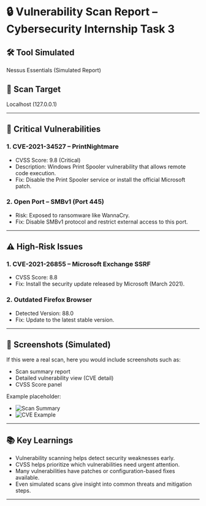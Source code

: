 
# 🔒 Vulnerability Scan Report – Cybersecurity Internship Task 3

## 🛠 Tool Simulated
Nessus Essentials (Simulated Report)

## 🧪 Scan Target
Localhost (127.0.0.1)

---



## 🚨 Critical Vulnerabilities

### 1. CVE-2021-34527 – PrintNightmare
- CVSS Score: 9.8 (Critical)
- Description: Windows Print Spooler vulnerability that allows remote code execution.
- Fix: Disable the Print Spooler service or install the official Microsoft patch.

### 2. Open Port – SMBv1 (Port 445)
- Risk: Exposed to ransomware like WannaCry.
- Fix: Disable SMBv1 protocol and restrict external access to this port.

---

## ⚠️ High-Risk Issues

### 1. CVE-2021-26855 – Microsoft Exchange SSRF
- CVSS Score: 8.8
- Fix: Install the security update released by Microsoft (March 2021).

### 2. Outdated Firefox Browser
- Detected Version: 88.0
- Fix: Update to the latest stable version.

---

## 📎 Screenshots (Simulated)
If this were a real scan, here you would include screenshots such as:

- Scan summary report
- Detailed vulnerability view (CVE detail)
- CVSS Score panel

Example placeholder:
- ![Scan Summary](screenshots/mock_dashboard.png)
- ![CVE Example](screenshots/mock_cve.png)

---

## 📚 Key Learnings

- Vulnerability scanning helps detect security weaknesses early.
- CVSS helps prioritize which vulnerabilities need urgent attention.
- Many vulnerabilities have patches or configuration-based fixes available.
- Even simulated scans give insight into common threats and mitigation steps.

---

